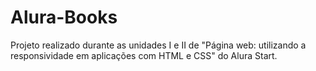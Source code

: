 # Alura-Books
Projeto realizado durante as unidades I e II de "Página web: utilizando a responsividade em aplicações com HTML e CSS" do Alura Start.
